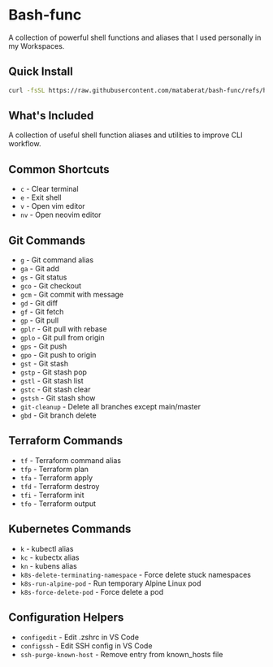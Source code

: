 # Bash-func

A collection of powerful shell functions and aliases that I used personally in my Workspaces.

## Quick Install

```bash
curl -fsSL https://raw.githubusercontent.com/mataberat/bash-func/refs/heads/main/install.sh | bash
```

## What's Included

A collection of useful shell function aliases and utilities to improve CLI workflow.

## Common Shortcuts

- `c` - Clear terminal
- `e` - Exit shell
- `v` - Open vim editor
- `nv` - Open neovim editor

## Git Commands

- `g` - Git command alias
- `ga` - Git add
- `gs` - Git status
- `gco` - Git checkout
- `gcm` - Git commit with message
- `gd` - Git diff
- `gf` - Git fetch
- `gp` - Git pull
- `gplr` - Git pull with rebase
- `gplo` - Git pull from origin
- `gps` - Git push
- `gpo` - Git push to origin
- `gst` - Git stash
- `gstp` - Git stash pop
- `gstl` - Git stash list
- `gstc` - Git stash clear
- `gstsh` - Git stash show
- `git-cleanup` - Delete all branches except main/master
- `gbd` - Git branch delete

## Terraform Commands

- `tf` - Terraform command alias
- `tfp` - Terraform plan
- `tfa` - Terraform apply
- `tfd` - Terraform destroy
- `tfi` - Terraform init
- `tfo` - Terraform output

## Kubernetes Commands

- `k` - kubectl alias
- `kc` - kubectx alias
- `kn` - kubens alias
- `k8s-delete-terminating-namespace` - Force delete stuck namespaces
- `k8s-run-alpine-pod` - Run temporary Alpine Linux pod
- `k8s-force-delete-pod` - Force delete a pod

## Configuration Helpers

- `configedit` - Edit .zshrc in VS Code
- `configssh` - Edit SSH config in VS Code
- `ssh-purge-known-host` - Remove entry from known_hosts file
